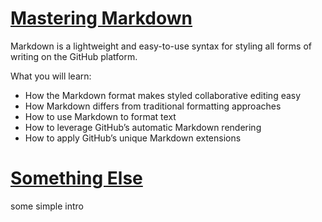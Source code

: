 # [Mastering Markdown](https://guides.github.com/features/mastering-markdown/#GitHub-flavored-markdown)

Markdown is a lightweight and easy-to-use syntax for styling all forms of writing on the GitHub platform.

What you will learn:

* How the Markdown format makes styled collaborative editing easy
* How Markdown differs from traditional formatting approaches
* How to use Markdown to format text
* How to leverage GitHub’s automatic Markdown rendering
* How to apply GitHub’s unique Markdown extensions

# [Something Else](http://somelink.com)

some simple intro
